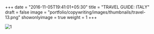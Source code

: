 +++
date = "2016-11-05T19:41:01+05:30"
title = "TRAVEL GUIDE: ITALY"
draft = false
image = "portfolio/copywriting/images/thumbnails/travel-13.png"
showonlyimage = true
weight = 1
+++

![1]

[1]: /portfolio/copywriting/images/travel-13.png